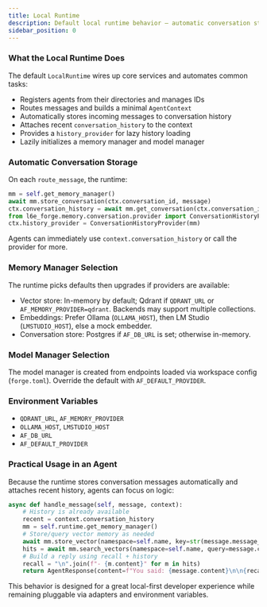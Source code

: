 ```yaml
---
title: Local Runtime
description: Default local runtime behavior — automatic conversation storage, history access, and provider selection.
sidebar_position: 0
---
```


### What the Local Runtime Does

The default `LocalRuntime` wires up core services and automates common tasks:

- Registers agents from their directories and manages IDs
- Routes messages and builds a minimal `AgentContext`
- Automatically stores incoming messages to conversation history
- Attaches recent `conversation_history` to the context
- Provides a `history_provider` for lazy history loading
- Lazily initializes a memory manager and model manager

### Automatic Conversation Storage

On each `route_message`, the runtime:

```python
mm = self.get_memory_manager()
await mm.store_conversation(ctx.conversation_id, message)
ctx.conversation_history = await mm.get_conversation(ctx.conversation_id, limit=50)
from l6e_forge.memory.conversation.provider import ConversationHistoryProvider
ctx.history_provider = ConversationHistoryProvider(mm)
```

Agents can immediately use `context.conversation_history` or call the provider for more.

### Memory Manager Selection

The runtime picks defaults then upgrades if providers are available:

- Vector store: In-memory by default; Qdrant if `QDRANT_URL` or `AF_MEMORY_PROVIDER=qdrant`. Backends may support multiple collections.
- Embeddings: Prefer Ollama (`OLLAMA_HOST`), then LM Studio (`LMSTUDIO_HOST`), else a mock embedder.
- Conversation store: Postgres if `AF_DB_URL` is set; otherwise in-memory.

### Model Manager Selection

The model manager is created from endpoints loaded via workspace config (`forge.toml`). Override the default with `AF_DEFAULT_PROVIDER`.

### Environment Variables

- `QDRANT_URL`, `AF_MEMORY_PROVIDER`
- `OLLAMA_HOST`, `LMSTUDIO_HOST`
- `AF_DB_URL`
- `AF_DEFAULT_PROVIDER`

### Practical Usage in an Agent

Because the runtime stores conversation messages automatically and attaches recent history, agents can focus on logic:

```python
async def handle_message(self, message, context):
    # History is already available
    recent = context.conversation_history
    mm = self.runtime.get_memory_manager()
    # Store/query vector memory as needed
    await mm.store_vector(namespace=self.name, key=str(message.message_id), content=message.content)
    hits = await mm.search_vectors(namespace=self.name, query=message.content, limit=5)
    # Build a reply using recall + history
    recall = "\n".join(f"- {m.content}" for m in hits)
    return AgentResponse(content=f"You said: {message.content}\n\n{recall}", agent_id=self.name, response_time=0.0)
```

This behavior is designed for a great local-first developer experience while remaining pluggable via adapters and environment variables.

